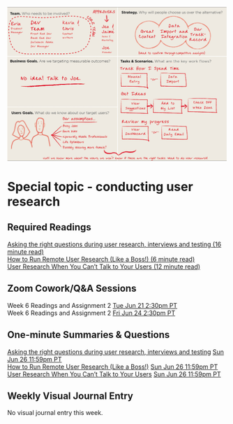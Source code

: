 ![User Research Notes](images/9203760174_499895dece_k.jpeg ':class=banner-image')

# Special topic - conducting user research

## Required Readings  
[Asking the right questions during user research, interviews and testing (16 minute read)](https://uxdesign.cc/asking-the-right-questions-on-user-research-interviews-and-testing-427261742a67)  
[How to Run Remote User Research (Like a Boss!) (6 minute read)](https://medium.com/mixed-methods/how-to-run-remote-user-research-like-a-boss-b3729954f03)  
[User Research When You Can’t Talk to Your Users (12 minute read)](https://alistapart.com/article/user-research-when-you-cant-talk-to-your-users/)

## Zoom Cowork/Q&A Sessions
Week 6 Readings and Assignment 2 <span class='badge'> [Tue Jun 21 2:30pm PT](https://www.timeanddate.com/worldclock/fixedtime.html?msg=CMPT-363+Zoom+Cowork%2FQ%26A+Session&iso=20220621T1430&p1=256&am=50)</span>  
Week 6 Readings and Assignment 2 <span class='badge'> [Fri Jun 24 2:30pm PT](https://www.timeanddate.com/worldclock/fixedtime.html?msg=CMPT-363+Zoom+Cowork%2FQ%26A+Session&iso=20220624T1430&p1=256&am=50)</span>  

## One-minute Summaries & Questions
[Asking the right questions during user research, interviews and testing](https://canvas.sfu.ca/courses/69678/assignments/751325) <span class='badge'> [Sun Jun 26 11:59pm PT](https://www.timeanddate.com/worldclock/fixedtime.html?msg=One-minute+Summaries+for+Week+6+Due+Date&iso=20220220T235900&p1=256)</span>  
[How to Run Remote User Research (Like a Boss!)](https://canvas.sfu.ca/courses/69678/assignments/751326) <span class='badge'> [Sun Jun 26 11:59pm PT](https://www.timeanddate.com/worldclock/fixedtime.html?msg=One-minute+Summaries+for+Week+6+Due+Date&iso=20220220T235900&p1=256)</span>  
[User Research When You Can’t Talk to Your Users](https://canvas.sfu.ca/courses/69678/assignments/751332) <span class='badge'> [Sun Jun 26 11:59pm PT](https://www.timeanddate.com/worldclock/fixedtime.html?msg=One-minute+Summaries+for+Week+6+Due+Date&iso=20220220T235900&p1=256)</span>  

## Weekly Visual Journal Entry

No visual journal entry this week.  
